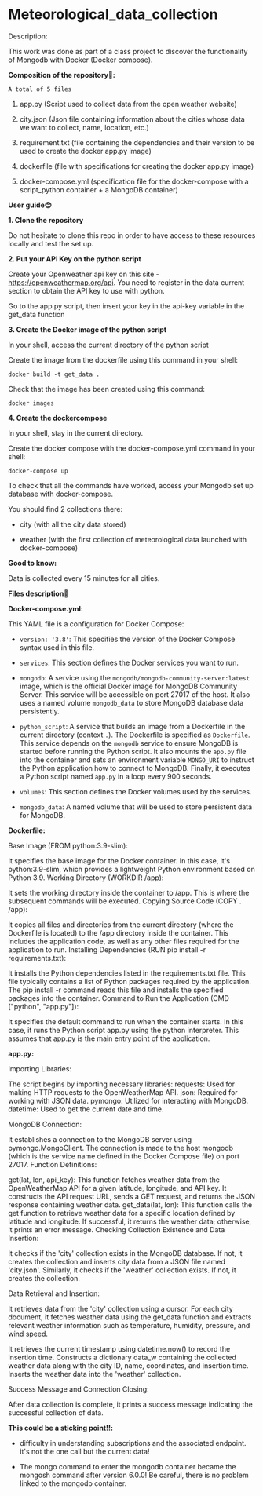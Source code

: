 # Meteorological_data_collection

Description:

This work was done as part of a class project to discover the functionality of Mongodb with Docker (Docker compose).

**__Composition of the repository📂:__**

```A total of 5 files```

1. app.py (Script used to collect data from the open weather website)

2. city.json (Json file containing information about the cities whose data we want to collect, name, location, etc.)

3. requirement.txt (file containing the dependencies and their version to be used to create the docker app.py image)

4. dockerfile (file with specifications for creating the docker app.py image)

5. docker-compose.yml (specification file for the docker-compose with a script_python container + a MongoDB container)

**__User guide😊__** 

__1. Clone the repository__

Do not hesitate to clone this repo in order to have access to these resources locally and test the set up.

__2. Put your API Key on the python script__ 

Create your Openweather api key on this site - https://openweathermap.org/api.
You need to register in the data current section to obtain the API key to use with python.

Go to the app.py script, then insert your key in the api-key variable in the get_data function


__3. Create the Docker image of the python script__ 

In your shell, access the current directory of the python script

Create the image from the dockerfile using this command in your shell:

```docker build -t get_data .```

Check that the image has been created using this command:

 ```docker images```

__4. Create the dockercompose__

In your shell, stay in the current directory.

Create the docker compose with the docker-compose.yml command in your shell:

```docker-compose up```


To check that all the commands have worked, access your Mongodb set up database with docker-compose.

You should find 2 collections there:

- city (with all the city data stored)

- weather (with the first collection of meteorological data launched with docker-compose)

__Good to know:__

Data is collected every 15 minutes for all cities.

**__Files description🎼__** 

__Docker-compose.yml:__

This YAML file is a configuration for Docker Compose:

- `version: '3.8'`: This specifies the version of the Docker Compose syntax used in this file.

- `services`: This section defines the Docker services you want to run.

- `mongodb`: A service using the `mongodb/mongodb-community-server:latest` image, which is the official Docker image for MongoDB Community Server. This service will be accessible on port 27017 of the host. It also uses a named volume `mongodb_data` to store MongoDB database data persistently.

- `python_script`: A service that builds an image from a Dockerfile in the current directory (context `.`). The Dockerfile is specified as `Dockerfile`. This service depends on the `mongodb` service to ensure MongoDB is started before running the Python script. It also mounts the `app.py` file into the container and sets an environment variable `MONGO_URI` to instruct the Python application how to connect to MongoDB. Finally, it executes a Python script named `app.py` in a loop every 900 seconds.

- `volumes`: This section defines the Docker volumes used by the services.

- `mongodb_data`: A named volume that will be used to store persistent data for MongoDB.


__Dockerfile:__

Base Image (FROM python:3.9-slim):

It specifies the base image for the Docker container. In this case, it's python:3.9-slim, which provides a lightweight Python environment based on Python 3.9.
Working Directory (WORKDIR /app):

It sets the working directory inside the container to /app. This is where the subsequent commands will be executed.
Copying Source Code (COPY . /app):

It copies all files and directories from the current directory (where the Dockerfile is located) to the /app directory inside the container. This includes the application code, as well as any other files required for the application to run.
Installing Dependencies (RUN pip install -r requirements.txt):

It installs the Python dependencies listed in the requirements.txt file. This file typically contains a list of Python packages required by the application. The pip install -r command reads this file and installs the specified packages into the container.
Command to Run the Application (CMD ["python", "app.py"]):

It specifies the default command to run when the container starts. In this case, it runs the Python script app.py using the python interpreter. This assumes that app.py is the main entry point of the application.

__app.py:__

Importing Libraries:

The script begins by importing necessary libraries:
requests: Used for making HTTP requests to the OpenWeatherMap API.
json: Required for working with JSON data.
pymongo: Utilized for interacting with MongoDB.
datetime: Used to get the current date and time.

MongoDB Connection:

It establishes a connection to the MongoDB server using pymongo.MongoClient. The connection is made to the host mongodb (which is the service name defined in the Docker Compose file) on port 27017.
Function Definitions:

get(lat, lon, api_key): This function fetches weather data from the OpenWeatherMap API for a given latitude, longitude, and API key. It constructs the API request URL, sends a GET request, and returns the JSON response containing weather data.
get_data(lat, lon): This function calls the get function to retrieve weather data for a specific location defined by latitude and longitude. If successful, it returns the weather data; otherwise, it prints an error message.
Checking Collection Existence and Data Insertion:

It checks if the 'city' collection exists in the MongoDB database. If not, it creates the collection and inserts city data from a JSON file named 'city.json'.
Similarly, it checks if the 'weather' collection exists. If not, it creates the collection.

Data Retrieval and Insertion:

It retrieves data from the 'city' collection using a cursor.
For each city document, it fetches weather data using the get_data function and extracts relevant weather information such as temperature, humidity, pressure, and wind speed.

It retrieves the current timestamp using datetime.now() to record the insertion time.
Constructs a dictionary data_w containing the collected weather data along with the city ID, name, coordinates, and insertion time.
Inserts the weather data into the 'weather' collection.

Success Message and Connection Closing:

After data collection is complete, it prints a success message indicating the successful collection of data.


**__This could be a sticking point‼️:__**

- difficulty in understanding subscriptions and the associated endpoint. it's not the one call but the current data!

- The mongo command to enter the mongodb container became the mongosh command after version 6.0.0! Be careful, there is no problem linked to the mongodb container.






